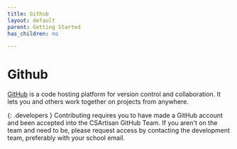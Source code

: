 ```yaml
---
title: Github
layout: default
parent: Getting Started
has_children: no

---
```

# Github

[GitHub](https://github.com) is a code hosting platform for version control and collaboration. It lets you and others work together on projects from anywhere.

{: .developers }
Contributing requires you to have made a GitHub account and been accepted into the CSArtisan GitHub Team. If you aren't on the team and need to be, please request access by contacting the development team, preferably with your school email.